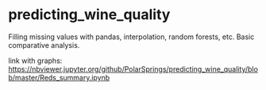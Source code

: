 # predicting_wine_quality
Filling missing values with pandas, interpolation, random forests, etc. Basic comparative analysis.







link with graphs: https://nbviewer.jupyter.org/github/PolarSprings/predicting_wine_quality/blob/master/Reds_summary.ipynb
